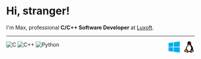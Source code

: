 # Hi, stranger!

I'm Max, professional **C/C++ Software Developer** at [Luxoft](https://www.luxoft.com/).

---
<div>
  <!--- Languages --->
  <img alt="C"       height="30" src="https://img.shields.io/badge/c-%2300599C.svg?style=for-the-badge&logo=c&logoColor=white">
  <img alt="C++"     height="30" src="https://img.shields.io/badge/c++-%2300599C.svg?style=for-the-badge&logo=c%2B%2B&logoColor=white">
  <img alt="Python"  height="30" src="https://img.shields.io/badge/python-3670A0?style=for-the-badge&logo=python&logoColor=ffdd54">
  <!--- Separator --->
  <!--- OS --->
  <img alt="Linux"   height="30" src="./icons/linux.svg"   align="right" hspace="0">
  <img alt="Windows" height="30" src="./icons/windows.svg" align="right" hspace="10">
</div>
